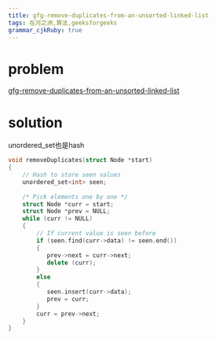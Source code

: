 ```yaml
---
title: gfg-remove-duplicates-from-an-unsorted-linked-list
tags: 在河之洲,算法,geeksforgeeks
grammar_cjkRuby: true
---
```


# problem
[gfg-remove-duplicates-from-an-unsorted-linked-list](http://www.geeksforgeeks.org/remove-duplicates-from-an-unsorted-linked-list/)

# solution
unordered_set也是hash
```cpp
void removeDuplicates(struct Node *start)
{
    // Hash to store seen values
    unordered_set<int> seen;
 
    /* Pick elements one by one */
    struct Node *curr = start;
    struct Node *prev = NULL;
    while (curr != NULL)
    {
        // If current value is seen before
        if (seen.find(curr->data) != seen.end())
        {
           prev->next = curr->next;
           delete (curr);
        }
        else
        {
           seen.insert(curr->data);
           prev = curr;
        }
        curr = prev->next;
    }
}
```